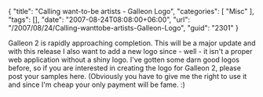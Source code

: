 {
	"title": "Calling want-to-be artists - Galleon Logo",
	"categories": [
		"Misc"
	],
	"tags": [],
	"date": "2007-08-24T08:08:00+06:00",
	"url": "/2007/08/24/Calling-wanttobe-artists-Galleon-Logo",
	"guid": "2301"
}

Galleon 2 is rapidly approaching completion. This will be a major update and with this release I also want to add a new logo since - well - it isn't a proper web application without a shiny logo. I've gotten some darn good logos before, so if you are interested in creating the logo for Galleon 2, please post your samples here. (Obviously you have to give me the right to use it and since I'm cheap your only payment will be fame. :)